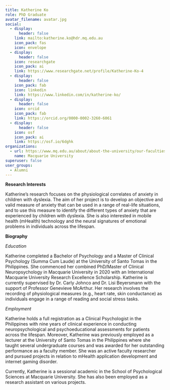 ```yaml
---
title: Katherine Ko
role: PhD Graduate
avatar_filename: avatar.jpg
social:
  - display:
      header: false
    link: mailto:katherine.ko@hdr.mq.edu.au
    icon_pack: fas
    icon: envelope
  - display:
      header: false
    icon: researchgate
    icon_pack: ai
    link: https://www.researchgate.net/profile/Katherine-Ko-4
  - display:
      header: false
    icon_pack: fab
    icon: linkedin
    link: https://www.linkedin.com/in/katherine-ko/
  - display:
      header: false
    icon: orcid
    icon_pack: fab
    link: https://orcid.org/0000-0002-3260-6061
  - display:
      header: false
    icon: osf
    icon_pack: ai
    link: https://osf.io/6dghk
organizations:
  - url: https://www.mq.edu.au/about/about-the-university/our-faculties/medicine-and-health-sciences/departments-and-centres/school-of-psychological-sciences
    name: Macquarie University
superuser: false
user_groups:
  - Alumni
---
```

**Research Interests**

Katherine’s research focuses on the physiological correlates of anxiety in children with dyslexia. The aim of her project is to develop an objective and valid measure of anxiety that can be used in a range of real-life situations, and to use this measure to identify the different types of anxiety that are experienced by children with dyslexia. She is also interested in mobile health (mHealth) technology and the neural signatures of emotional problems in individuals across the lifespan. 

**Biography**

*Education*

Katherine completed a Bachelor of Psychology and a Master of Clinical Psychology (Summa Cum Laude) at the University of Santo Tomas in the Philippines. She commenced her combined PhD/Master of Clinical Neuropsychology in Macquarie University in 2020 with an International Macquarie University Research Excellence Scholarship. Katherine is currently supervised by Dr. Carly Johnco and Dr. Lisi Beyersmann with the support of Professor Genevieve McArthur. Her research involves the recording of physiological measures (e.g., heart rate, skin conductance) as individuals engage in a range of reading and social stress tasks.

*Employment*

Katherine holds a full registration as a Clinical Psychologist in the Philippines with nine years of clinical experience in conducting neuropsychological and psychoeducational assessments for patients across the lifespan. Moreover, Katherine was previously employed as a lecturer at the University of Santo Tomas in the Philippines where she taught several undergraduate courses and was awarded for her outstanding performance as a faculty member. She was an active faculty researcher and pursued projects in relation to mHealth application development and internet gaming disorder.

Currently, Katherine is a sessional academic in the School of Psychological Sciences at Macquarie University. She has also been employed as a research assistant on various projects.